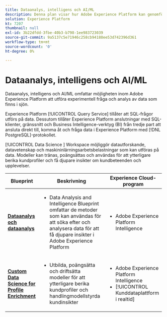 ```yaml
---
title: Dataanalys, intelligens och AI/ML
description: Denna plan visar hur Adobe Experience Platform kan genomföra experimentella frågor och analyser av data som finns i sjön.
solution: Experience Platform
kt: 7207
thumbnail: null
exl-id: 3b22dfdd-3fbe-40b3-b798-1ee983723039
source-git-commit: 9a5137c5e71946c258cb94188ee53d742396d361
workflow-type: tm+mt
source-wordcount: '0'
ht-degree: 0%

---
```


# Dataanalys, intelligens och AI/ML

Dataanalys, intelligens och AI/ML omfattar möjligheten inom Adobe Experience Platform att utföra experimentell fråga och analys av data som finns i sjön.

Experience Platform [!UICONTROL Query Service] tillåter att SQL-frågor utförs på data. Dessutom tillåter Experience Platform anslutningar med SQL-klienter, gränssnitt och Business Intelligence-verktyg (BI) från tredje part att ansluta direkt till, komma åt och fråga data i Experience Platform med [!DNL PostgreSQL]-protokollet.

[!UICONTROL Data Science ] Workspace möjliggör datautforskande, datavetenskap och maskininlärningsarbetsbelastningar som kan utföras på data. Modeller kan tränas, poängsättas och användas för att ytterligare berika kundprofiler och få djupare insikter om kundbeteenden och upplevelser.

| Blueprint | Beskrivning | Experience Cloud-program |
|---|---|---|
| **[Dataanalys och dataanalys](analysis.md)** | <ul><li>Data Analysis and Intelligence Blueprint omfattar de metoder som kan användas för att söka efter och analysera data för att få djupare insikter i Adobe Experience Platform</ul></li> | <ul><li> Adobe Experience Platform Intelligence</ul></li> |
| **[Custom Data Science for Profile Enrichment](data-science.md)** | <ul><li>Utbilda, poängsätta och driftsätta modeller för att ytterligare berika kundprofiler och handlingmodellstyrda kundinsikter</li></ul> | <ul><li>Adobe Experience Platform Intelligence</li><li> [!UICONTROL Kunddataplattform i realtid]</li></ul> |
